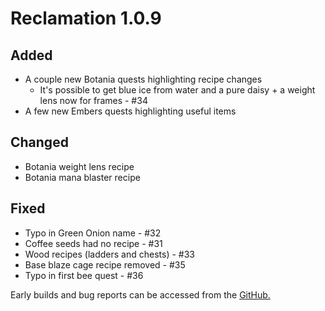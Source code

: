 # Reclamation 1.0.9


## Added
* A couple new Botania quests highlighting recipe changes
  * It's possible to get blue ice from water and a pure daisy + a weight lens now for frames - #34 
* A few new Embers quests highlighting useful items


## Changed
* Botania weight lens recipe
* Botania mana blaster recipe


## Fixed
* Typo in Green Onion name - #32
* Coffee seeds had no recipe - #31
* Wood recipes (ladders and chests) - #33
* Base blaze cage recipe removed - #35
* Typo in first bee quest - #36


Early builds and bug reports can be accessed from the [GitHub.](https://github.com/ACCBDD/reclamation-dev)